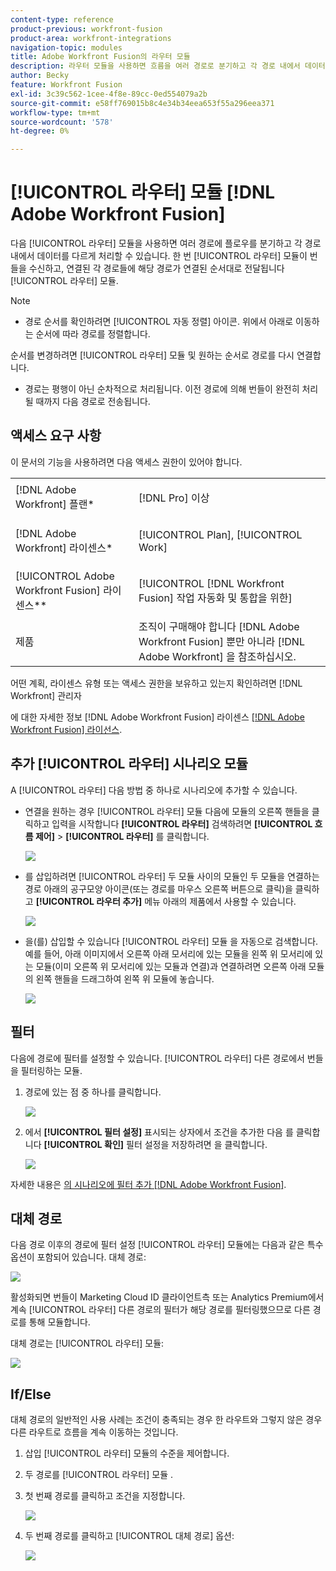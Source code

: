 ```yaml
---
content-type: reference
product-previous: workfront-fusion
product-area: workfront-integrations
navigation-topic: modules
title: Adobe Workfront Fusion의 라우터 모듈
description: 라우터 모듈을 사용하면 흐름을 여러 경로로 분기하고 각 경로 내에서 데이터를 다르게 처리할 수 있습니다. 라우터 모듈이 번들을 수신하면 라우터 모듈에 연결된 각 라우트에 해당 경로가 연결된 순서대로 전달됩니다.
author: Becky
feature: Workfront Fusion
exl-id: 3c39c562-1cee-4f8e-89cc-0ed554079a2b
source-git-commit: e58ff769015b8c4e34b34eea653f55a296eea371
workflow-type: tm+mt
source-wordcount: '578'
ht-degree: 0%

---
```


# [!UICONTROL 라우터] 모듈 [!DNL Adobe Workfront Fusion]

다음 [!UICONTROL 라우터] 모듈을 사용하면 여러 경로에 플로우를 분기하고 각 경로 내에서 데이터를 다르게 처리할 수 있습니다. 한 번 [!UICONTROL 라우터] 모듈이 번들을 수신하고, 연결된 각 경로들에 해당 경로가 연결된 순서대로 전달됩니다 [!UICONTROL 라우터] 모듈.

>[!NOTE]
>
>* 경로 순서를 확인하려면 [!UICONTROL 자동 정렬] 아이콘. 위에서 아래로 이동하는 순서에 따라 경로를 정렬합니다.
>
>  순서를 변경하려면 [!UICONTROL 라우터] 모듈 및 원하는 순서로 경로를 다시 연결합니다.
>
>* 경로는 평행이 아닌 순차적으로 처리됩니다. 이전 경로에 의해 번들이 완전히 처리될 때까지 다음 경로로 전송됩니다.
>




## 액세스 요구 사항

이 문서의 기능을 사용하려면 다음 액세스 권한이 있어야 합니다.

<table style="table-layout:auto">
 <col> 
 <col> 
 <tbody> 
  <tr> 
    <td role="rowheader">[!DNL Adobe Workfront] 플랜*</td> 
   <td> <p>[!DNL Pro] 이상</p> </td> 
  </tr> 
  <tr data-mc-conditions=""> 
   <td role="rowheader">[!DNL Adobe Workfront] 라이센스*</td> 
   <td> <p>[!UICONTROL Plan], [!UICONTROL Work]</p> </td> 
  </tr> 
  <tr> 
   <td role="rowheader">[!UICONTROL Adobe Workfront Fusion] 라이센스**</td> 
   <td> <p>[!UICONTROL [!DNL Workfront Fusion] 작업 자동화 및 통합을 위한] </p>  </td> 
  </tr> 
  <tr> 
   <td role="rowheader">제품</td> 
   <td>조직이 구매해야 합니다 [!DNL Adobe Workfront Fusion] 뿐만 아니라 [!DNL Adobe Workfront] 을 참조하십시오.</td> 
  </tr> 
 </tbody> 
</table>

어떤 계획, 라이센스 유형 또는 액세스 권한을 보유하고 있는지 확인하려면 [!DNL Workfront] 관리자

에 대한 자세한 정보 [!DNL Adobe Workfront Fusion] 라이센스 [[!DNL Adobe Workfront Fusion] 라이선스](../../workfront-fusion/get-started/license-automation-vs-integration.md).

## 추가 [!UICONTROL 라우터] 시나리오 모듈

A [!UICONTROL 라우터] 다음 방법 중 하나로 시나리오에 추가할 수 있습니다.

* 연결을 원하는 경우 [!UICONTROL 라우터] 모듈 다음에 모듈의 오른쪽 핸들을 클릭하고 입력을 시작합니다 **[!UICONTROL 라우터]** 검색하려면 **[!UICONTROL 흐름 제어]** > **[!UICONTROL 라우터]** 를 클릭합니다.

   ![](assets/connect-the-router-350x108.png)

* 를 삽입하려면 [!UICONTROL 라우터] 두 모듈 사이의 모듈인 두 모듈을 연결하는 경로 아래의 공구모양 아이콘(또는 경로를 마우스 오른쪽 버튼으로 클릭)을 클릭하고 **[!UICONTROL 라우터 추가]** 메뉴 아래의 제품에서 사용할 수 있습니다.

   ![](assets/insert-router-350x191.png)

* 을(를) 삽입할 수 있습니다 [!UICONTROL 라우터] 모듈 을 자동으로 검색합니다. 예를 들어, 아래 이미지에서 오른쪽 아래 모서리에 있는 모듈을 왼쪽 위 모서리에 있는 모듈(이미 오른쪽 위 모서리에 있는 모듈과 연결)과 연결하려면 오른쪽 아래 모듈의 왼쪽 핸들을 드래그하여 왼쪽 위 모듈에 놓습니다.

   ![](assets/insert-router-automatically-350x379.png)

## 필터

다음에 경로에 필터를 설정할 수 있습니다. [!UICONTROL 라우터] 다른 경로에서 번들을 필터링하는 모듈.

1. 경로에 있는 점 중 하나를 클릭합니다.

   ![](assets/router-click-a-dot-in-route-350x339.png)

1. 에서 **[!UICONTROL 필터 설정]** 표시되는 상자에서 조건을 추가한 다음 를 클릭합니다 **[!UICONTROL 확인]** 필터 설정을 저장하려면 을 클릭합니다.

   ![](assets/set-up-a-filter-2-350x242.png)

자세한 내용은 [의 시나리오에 필터 추가 [!DNL Adobe Workfront Fusion]](../../workfront-fusion/scenarios/add-a-filter-to-a-scenario.md).

## 대체 경로

다음 경로 이후의 경로에 필터 설정 [!UICONTROL 라우터] 모듈에는 다음과 같은 특수 옵션이 포함되어 있습니다. 대체 경로:

![](assets/fallback-route-350x260.png)

활성화되면 번들이 Marketing Cloud ID 클라이언트측 또는 Analytics Premium에서 계속 [!UICONTROL 라우터] 다른 경로의 필터가 해당 경로를 필터링했으므로 다른 경로를 통해 모듈합니다.

대체 경로는 [!UICONTROL 라우터] 모듈:

![](assets/arrow-sign-in-router-module-350x361.png)

## If/Else

대체 경로의 일반적인 사용 사례는 조건이 충족되는 경우 한 라우트와 그렇지 않은 경우 다른 라우트로 흐름을 계속 이동하는 것입니다.

1. 삽입 [!UICONTROL 라우터] 모듈의 수준을 제어합니다.
1. 두 경로를 [!UICONTROL 라우터] 모듈 .
1. 첫 번째 경로를 클릭하고 조건을 지정합니다.

   ![](assets/set-up-a-filter-2-350x242.png)

1. 두 번째 경로를 클릭하고 [!UICONTROL 대체 경로] 옵션:

   ![](assets/enable-fallback-route-option-350x238.png)
